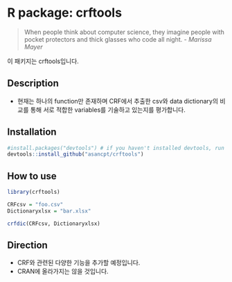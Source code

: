 # R package: crftools

> When people think about computer science, they imagine people with pocket protectors and thick glasses who code all night. - *Marissa Mayer*

이 패키지는 crftools입니다. 

## Description

- 현재는 하나의 function만 존재하며 CRF에서 추출한 csv와 data dictionary의 비교를 통해 서로 적합한 variables를 기술하고 있는지를 평가합니다.

## Installation

```r
#install.packages("devtools") # if you haven't installed devtools, run this line after deleting the first #
devtools::install_github("asancpt/crftools")
```

## How to use

```r
library(crftools)

CRFcsv = "foo.csv"
Dictionaryxlsx = "bar.xlsx"

crfdic(CRFcsv, Dictionaryxlsx)
```

## Direction

- CRF와 관련된 다양한 기능을 추가할 예정입니다. 
- CRAN에 올라가지는 않을 것입니다.

